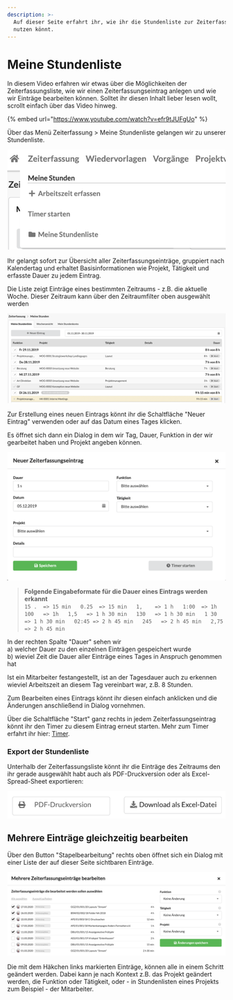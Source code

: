 ```yaml
---
description: >-
  Auf dieser Seite erfahrt ihr, wie ihr die Stundenliste zur Zeiterfassung
  nutzen könnt.
---
```


# Meine Stundenliste

In diesem Video erfahren wir etwas über die Möglichkeiten der Zeiterfassungsliste, wie wir einen Zeiterfassungseintrag anlegen und wie wir Einträge bearbeiten können. Solltet ihr diesen Inhalt lieber lesen wollt, scrollt einfach über das Video hinweg.

{% embed url="https://www.youtube.com/watch?v=efr9tJUFgUo" %}

  
Über das Menü  Zeiterfassung &gt; Meine Stundenliste gelangen wir zu unserer Stundenliste. 

![](../.gitbook/assets/bildschirmfoto-2019-11-18-um-11.45.06.png)

Ihr gelangt sofort zur Übersicht aller  Zeiterfassungseinträge, gruppiert nach Kalendertag und erhaltet Basisinformationen wie Projekt, Tätigkeit und erfasste Dauer zu jedem Eintrag.

Die Liste zeigt Einträge eines bestimmten Zeitraums - z.B. die aktuelle Woche. Dieser Zeitraum kann über den Zeitraumfilter oben ausgewählt werden  
 

![](../.gitbook/assets/bildschirmfoto-2019-11-18-um-11.44.03.png)

Zur Erstellung eines neuen Eintrags könnt ihr die Schaltfläche "Neuer Eintrag" verwenden oder auf das Datum eines Tages klicken. 

Es öffnet sich dann ein Dialog in dem wir Tag, Dauer, Funktion in der wir gearbeitet haben und Projekt angeben können.

![](../.gitbook/assets/bildschirmfoto-2019-12-05-um-11.01.25.png)

> **Folgende Eingabeformate für die Dauer eines Eintrags werden erkannt**  
> `15 .  => 15 min  
> 0.25  => 15 min  
> 1,    => 1 h  
> 1:00  => 1h  
> 100   => 1h  
> 1,5   => 1 h 30 min  
> 130   => 1 h 30 min  
> 1 30  => 1 h 30 min  
> 02:45 => 2 h 45 min  
> 245   => 2 h 45 min  
> 2,75  => 2 h 45 min`

In der rechten Spalte "Dauer" sehen wir   
a\) welcher Dauer zu den einzelnen Einträgen gespeichert wurde  
b\) wieviel Zeit die Dauer aller Einträge eines Tages in Anspruch genommen hat

Ist ein Mitarbeiter festangestellt, ist an der Tagesdauer auch zu erkennen wieviel Arbeitszeit an diesem Tag vereinbart war, z.B. 8 Stunden.

Zum Bearbeiten eines Eintrags könnt ihr diesen einfach anklicken und die Änderungen anschließend in Dialog vornehmen.

Über die Schaltfläche "Start" ganz rechts in jedem Zeiterfassungseintrag könnt ihr den Timer zu diesem Eintrag erneut starten. Mehr zum Timer erfahrt ihr hier: [Timer](timer.md).

### Export der Stundenliste

Unterhalb der Zeiterfassungsliste könnt ihr die Einträge des Zeitraums den ihr gerade ausgewählt habt auch als PDF-Druckversion oder als Excel-Spread-Sheet exportieren:

![](../.gitbook/assets/bildschirmfoto-2019-12-05-um-10.16.10.png)

## Mehrere Einträge gleichzeitig bearbeiten

Über den Button "Stapelbearbeitung" rechts oben öffnet sich ein Dialog mit einer Liste der auf dieser Seite sichtbaren Einträge.

![](../.gitbook/assets/bildschirmfoto-2020-04-05-um-09.54.58.png)

Die mit dem Häkchen links markierten Einträge, können alle in einem Schritt geändert werden. Dabei kann je nach Kontext z.B. das Projekt geändert werden, die Funktion oder Tätigkeit, oder - in Stundenlisten eines Projekts zum Beispiel - der Mitarbeiter.



